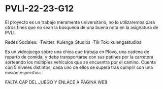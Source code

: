 # PVLI-22-23-G12
El proyecto es un trabajo meramente universitario, 
no lo utilizaremos para otros fines que no sean 
la búsqueda de una buena nota en la asignatura de PVLI

Redes Sociales:
-Twitter: Kulenga_Studios
-Tik Tok: kulengastudios

Es un videojuego sobre una chica que trabaja en Plovo, una cadena de reparto de comida, y debe transportarse con sus patines por la carretera sorteando los múltiples vehículos que se encuentra por el camino.
Cuenta con 5 niveles distintos, cada uno de ellos se supera tras cumplir con una misión específica.

FALTA CAP DEL JUEGO Y ENLACE A PAGINA WEB